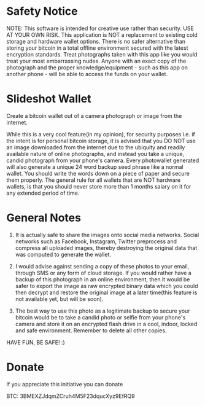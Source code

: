 # Safety Notice
NOTE: This software is intended for creative use rather than security. USE AT YOUR OWN RISK.  This application is NOT a replacement to existing cold storage and hardware wallet options.  There is no safer alternative than storing your bitcoin in a total offline environment secured with the latest encryption standards.  Treat photographs taken with this app like you would treat your most embarrassing nudes.  Anyone with an exact copy of the photograph and the proper knowledge/equipment - such as this app on another phone - will be able to access the funds on your wallet.


# Slideshot Wallet
Create a bitcoin wallet out of a camera photograph or image from the internet.

While this is a very cool feature(in my opinion), for security purposes i.e. if the intent is for personal bitcoin storage, it is advised that you DO NOT use an image downloaded from the internet due to the ubiquity and readily available nature of online photographs, and instead you take a unique, candid photograph from your phone's camera.  Every photowallet generated will also generate a unique 24 word backup seed phrase like a normal wallet.  You should write the words down on a piece of paper and secure them properly. The general rule for all wallets that are NOT hardware wallets, is that you should never store more than 1 months salary on it for any extended period of time.

# General Notes
1. It is actually safe to share the images onto social media networks.  Social networks such as Facebook, Instagram, Twitter preprocess and compress all uploaded images, thereby destroying the original data that was computed to generate the wallet.  

2. I would advise against sending a copy of these photos to your email, through SMS or any form of cloud storage.  If you would rather have a backup of this photograph in an online environment, then it would be safer to export the image as raw encrypted binary data which you could then decrypt and restore the original image at a later time(this feature is not available yet, but will be soon).

3. The best way to use this photo as a legitimate backup to secure your bitcoin would be to take a candid photo or selfie from your phone's camera and store it on an encrypted flash drive in a cool, indoor, locked and safe environment.  Remember to delete all other copies.

HAVE FUN, BE SAFE! :)


# Donate
If you appreciate this initiative you can donate

BTC: 3BMEXZJdqmZCruh4M5F23dqucXyz9EfRQ9
